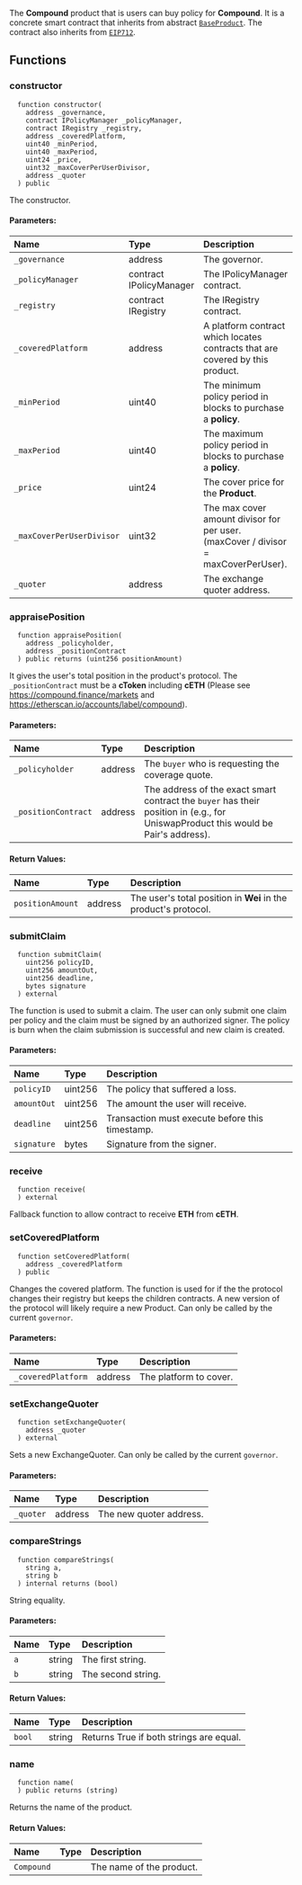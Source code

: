 The **Compound** product that is users can buy policy for **Compound**. It is a concrete smart contract that inherits from abstract [`BaseProduct`](./BaseProduct.md).
The contract also inherits from [`EIP712`](https://docs.openzeppelin.com/contracts/3.x/api/drafts#EIP712).


## Functions
### constructor
```solidity
  function constructor(
    address _governance,
    contract IPolicyManager _policyManager,
    contract IRegistry _registry,
    address _coveredPlatform,
    uint40 _minPeriod,
    uint40 _maxPeriod,
    uint24 _price,
    uint32 _maxCoverPerUserDivisor,
    address _quoter
  ) public
```
The constructor.


#### Parameters:
| Name | Type | Description                                                          |
| :--- | :--- | :------------------------------------------------------------------- |
|`_governance` | address | The governor.
|`_policyManager` | contract IPolicyManager | The IPolicyManager contract.
|`_registry` | contract IRegistry | The IRegistry contract.
|`_coveredPlatform` | address | A platform contract which locates contracts that are covered by this product.
|`_minPeriod` | uint40 | The minimum policy period in blocks to purchase a **policy**.
|`_maxPeriod` | uint40 | The maximum policy period in blocks to purchase a **policy**.
|`_price` | uint24 | The cover price for the **Product**.
|`_maxCoverPerUserDivisor` | uint32 | The max cover amount divisor for per user. (maxCover / divisor = maxCoverPerUser).
|`_quoter` | address | The exchange quoter address.

### appraisePosition
```solidity
  function appraisePosition(
    address _policyholder,
    address _positionContract
  ) public returns (uint256 positionAmount)
```
It gives the user's total position in the product's protocol.
The `_positionContract` must be a **cToken** including **cETH** (Please see https://compound.finance/markets and https://etherscan.io/accounts/label/compound).


#### Parameters:
| Name | Type | Description                                                          |
| :--- | :--- | :------------------------------------------------------------------- |
|`_policyholder` | address | The `buyer` who is requesting the coverage quote.
|`_positionContract` | address | The address of the exact smart contract the `buyer` has their position in (e.g., for UniswapProduct this would be Pair's address).

#### Return Values:
| Name                           | Type          | Description                                                                  |
| :----------------------------- | :------------ | :--------------------------------------------------------------------------- |
|`positionAmount`| address | The user's total position in **Wei** in the product's protocol.
### submitClaim
```solidity
  function submitClaim(
    uint256 policyID,
    uint256 amountOut,
    uint256 deadline,
    bytes signature
  ) external
```
The function is used to submit a claim.
The user can only submit one claim per policy and the claim must be signed by an authorized signer.
The policy is burn when the claim submission is successful and new claim is created.


#### Parameters:
| Name | Type | Description                                                          |
| :--- | :--- | :------------------------------------------------------------------- |
|`policyID` | uint256 | The policy that suffered a loss.
|`amountOut` | uint256 | The amount the user will receive.
|`deadline` | uint256 | Transaction must execute before this timestamp.
|`signature` | bytes | Signature from the signer.

### receive
```solidity
  function receive(
  ) external
```
Fallback function to allow contract to receive **ETH** from **cETH**.



### setCoveredPlatform
```solidity
  function setCoveredPlatform(
    address _coveredPlatform
  ) public
```
Changes the covered platform.
The function is used for if the the protocol changes their registry but keeps the children contracts.
A new version of the protocol will likely require a new Product.
Can only be called by the current `governor`.


#### Parameters:
| Name | Type | Description                                                          |
| :--- | :--- | :------------------------------------------------------------------- |
|`_coveredPlatform` | address | The platform to cover.

### setExchangeQuoter
```solidity
  function setExchangeQuoter(
    address _quoter
  ) external
```
Sets a new ExchangeQuoter.
Can only be called by the current `governor`.


#### Parameters:
| Name | Type | Description                                                          |
| :--- | :--- | :------------------------------------------------------------------- |
|`_quoter` | address | The new quoter address.

### compareStrings
```solidity
  function compareStrings(
    string a,
    string b
  ) internal returns (bool)
```
String equality.


#### Parameters:
| Name | Type | Description                                                          |
| :--- | :--- | :------------------------------------------------------------------- |
|`a` | string | The first string.
|`b` | string | The second string.

#### Return Values:
| Name                           | Type          | Description                                                                  |
| :----------------------------- | :------------ | :--------------------------------------------------------------------------- |
|`bool`| string | Returns True if both strings are equal.
### name
```solidity
  function name(
  ) public returns (string)
```
Returns the name of the product.



#### Return Values:
| Name                           | Type          | Description                                                                  |
| :----------------------------- | :------------ | :--------------------------------------------------------------------------- |
|`Compound`|  | The name of the product.
